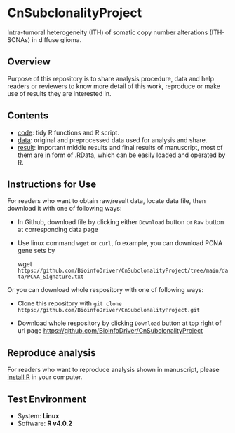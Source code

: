 # CnSubclonalityProject

Intra-tumoral heterogeneity (ITH) of somatic copy number alterations (ITH-SCNAs) in diffuse glioma.

## Overview

Purpose of this repository is to share analysis procedure, data and help readers or reviewers to know more detail of this work, reproduce or make use of results they are interested in.

## Contents

* [code](https://github.com/BioinfoDriver/CnSubclonalityProject/tree/main/code): tidy R functions and R script.
* [data](https://github.com/BioinfoDriver/CnSubclonalityProject/tree/main/data): original and preprocessed data used for analysis and share.
* [result](https://github.com/BioinfoDriver/CnSubclonalityProject/tree/main/result): important middle results and final results of manuscript, most of them are in form of .RData, which can be easily loaded and operated by R.

## Instructions for Use
For readers who want to obtain raw/result data, locate data file, then download it with one of following ways:

* In Github, download file by clicking either `Download` button or `Raw` button at corresponding data page

* Use linux command `wget` or `curl`, fo example, you can download PCNA gene sets by

  wget `https://github.com/BioinfoDriver/CnSubclonalityProject/tree/main/data/PCNA_Signature.txt`

Or you can download whole respository with one of following ways:

* Clone this repository with `git clone https://github.com/BioinfoDriver/CnSubclonalityProject.git`

* Download whole respository by clicking `Download` button at top right of url page https://github.com/BioinfoDriver/CnSubclonalityProject

## Reproduce analysis

For readers who want to reproduce analysis shown in manuscript, please [install R](https://cran.r-project.org/) in your computer.

## Test Environment
* System: **Linux**
* Software: **R v4.0.2**
